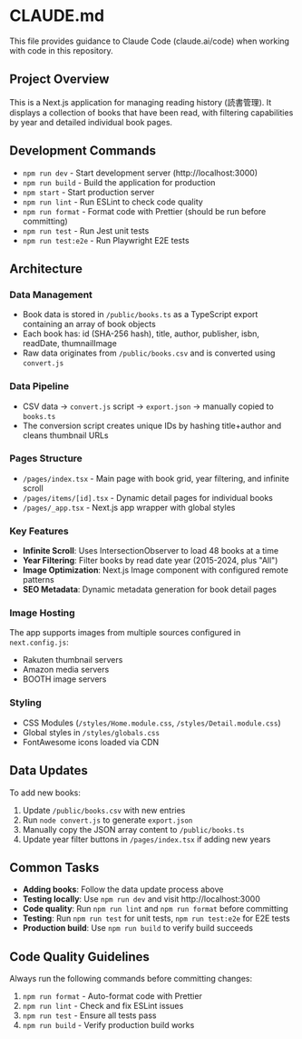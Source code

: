 # CLAUDE.md

This file provides guidance to Claude Code (claude.ai/code) when working with code in this repository.

## Project Overview

This is a Next.js application for managing reading history (読書管理). It displays a collection of books that have been read, with filtering capabilities by year and detailed individual book pages.

## Development Commands

- `npm run dev` - Start development server (http://localhost:3000)
- `npm run build` - Build the application for production
- `npm start` - Start production server
- `npm run lint` - Run ESLint to check code quality
- `npm run format` - Format code with Prettier (should be run before committing)
- `npm run test` - Run Jest unit tests
- `npm run test:e2e` - Run Playwright E2E tests

## Architecture

### Data Management

- Book data is stored in `/public/books.ts` as a TypeScript export containing an array of book objects
- Each book has: id (SHA-256 hash), title, author, publisher, isbn, readDate, thumnailImage
- Raw data originates from `/public/books.csv` and is converted using `convert.js`

### Data Pipeline

- CSV data → `convert.js` script → `export.json` → manually copied to `books.ts`
- The conversion script creates unique IDs by hashing title+author and cleans thumbnail URLs

### Pages Structure

- `/pages/index.tsx` - Main page with book grid, year filtering, and infinite scroll
- `/pages/items/[id].tsx` - Dynamic detail pages for individual books
- `/pages/_app.tsx` - Next.js app wrapper with global styles

### Key Features

- **Infinite Scroll**: Uses IntersectionObserver to load 48 books at a time
- **Year Filtering**: Filter books by read date year (2015-2024, plus "All")
- **Image Optimization**: Next.js Image component with configured remote patterns
- **SEO Metadata**: Dynamic metadata generation for book detail pages

### Image Hosting

The app supports images from multiple sources configured in `next.config.js`:

- Rakuten thumbnail servers
- Amazon media servers
- BOOTH image servers

### Styling

- CSS Modules (`/styles/Home.module.css`, `/styles/Detail.module.css`)
- Global styles in `/styles/globals.css`
- FontAwesome icons loaded via CDN

## Data Updates

To add new books:

1. Update `/public/books.csv` with new entries
2. Run `node convert.js` to generate `export.json`
3. Manually copy the JSON array content to `/public/books.ts`
4. Update year filter buttons in `/pages/index.tsx` if adding new years

## Common Tasks

- **Adding books**: Follow the data update process above
- **Testing locally**: Use `npm run dev` and visit http://localhost:3000
- **Code quality**: Run `npm run lint` and `npm run format` before committing
- **Testing**: Run `npm run test` for unit tests, `npm run test:e2e` for E2E tests
- **Production build**: Use `npm run build` to verify build succeeds

## Code Quality Guidelines

Always run the following commands before committing changes:

1. `npm run format` - Auto-format code with Prettier
2. `npm run lint` - Check and fix ESLint issues
3. `npm run test` - Ensure all tests pass
4. `npm run build` - Verify production build works
